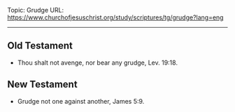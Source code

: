 Topic: Grudge
URL: https://www.churchofjesuschrist.org/study/scriptures/tg/grudge?lang=eng

---

## Old Testament

- Thou shalt not avenge, nor bear any grudge, Lev. 19:18.

## New Testament

- Grudge not one against another, James 5:9.

